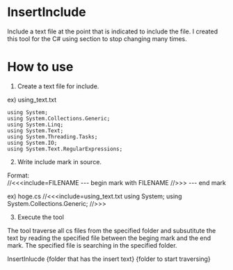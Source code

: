 # InsertInclude
Include a text file at the point that is indicated to include the file.  I created this tool for the C# using section to stop changing many times.

# How to use

1. Create a text file for include.

ex) using_text.txt

    using System;
    using System.Collections.Generic;
    using System.Linq;
    using System.Text;
    using System.Threading.Tasks;
    using System.IO;
    using System.Text.RegularExpressions;

2. Write include mark in source.

Format:  
    //<<<include=FILENAME     --- begin mark with FILENAME
    //>>>                     --- end   mark


ex) hoge.cs
    //<<<include=using_text.txt
    using System;
    using System.Collections.Generic;
    //>>>


3. Execute the tool

The tool traverse all cs files from the specified folder and subsutitute the text by reading the specified file between the beging mark and the end mark.
The specified file is searching  in the specified folder.

InsertInlucde  {folder that has the insert text} {folder to start traversing}






